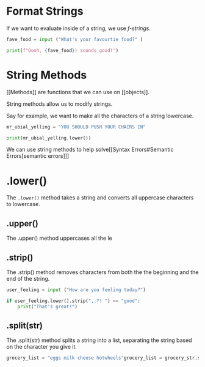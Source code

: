 # Format Strings
If we want to evaluate inside of a string, we use *f-strings*.

```python
fave_food = input ("What's your favourtie food?" )

print(f"Oooh, {fave_food}) sounds good!")
```

# String Methods

[[Methods]] are functions that we can use on [[objects]].

String methods allow us to modify strings. 

Say for example, we want to make all the characters of a string lowercase.

```python
mr_ubial_yelling = "YOU SHOULD PUSH YOUR CHAIRS IN"

print(mr_ubial_yelling.lower())
```

We can use string methods to help solve[[Syntax Errors#Semantic Errors[semantic errors]]] 
# .lower()

The `.lower()` method takes a string and converts all uppercase characters to lowercase.

## .upper() 

The .upper() method uppercases all the le

## .strip() 

The .strip() method removes characters from both the the beginning and the end of the string.

```python  
user_feeling = input ("How are you feeling today?")

if user_feeling.lower().strip(",.?! ") == "good":  
	print("That's great!")  
```

## .split(str)

The .split(str) method splits a string into a list, separating the string based on the character you give it.

```python  
grocery_list = "eggs milk cheese hotwheels"grocery_list = grocery_str.splt(" ")0  
```
